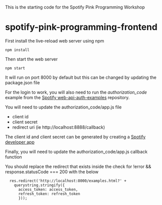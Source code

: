 This is the starting code for the Spotify Pink Programming Workshop

# spotify-pink-programming-frontend

First install the live-reload web server using npm

```npm install```

Then start the web server

```npm start```

It will run on port 8000 by default but this can be changed by updating the package.json file

For the login to work, you will also need to run the *authorization_code* example from the [Spotify web-api-auth-examples](https://github.com/spotify/web-api-auth-examples) repository.

You will need to update the authorization_code/app.js file
* client id
* client secret
* redirect uri (ie http://localhost:8888/callback)

The client id and client secret can be generated by creating a [Spotify developer app](https://developer.spotify.com/dashboard/)

Finally, you will need to update the authorization_code/app.js callback function 

You should replace the redirect that exists inside the check for !error && response.statusCode === 200 with the below

```// we can also pass the token to the browser to make requests from there
  res.redirect('http://localhost:8000/examples.html?' +
    querystring.stringify({
      access_token: access_token,
      refresh_token: refresh_token
      }));
